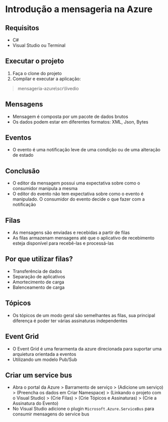 # Introdução a mensageria na Azure
## Requisitos
- C#
- Visual Studio ou Terminal

## Executar o projeto
1. Faça o clone do projeto
2. Compilar e executar a aplicação:
>mensageria-azure\scr\livedio

## Mensagens
- Mensagem é composta por um pacote de dados brutos
- Os dados podem estar em diferentes formatos: XML, Json, Bytes

## Eventos
- O evento é uma notificação leve de uma condição ou de uma alteração de estado

## Conclusão
- O editor da mensagem possui uma expectativa sobre como o consumidor manipula a mesma
- O editor do evento não tem expectativa sobre como o evento é manipulado. O consumidor do evento decide o que fazer com a notificação

## Filas
- As mensagens são enviadas e recebidas a partir de filas
- As filas armazenam mensagens até que o aplicativo de recebimento esteja disponível para recebê-las e processá-las

## Por que utilizar filas?
- Transferência de dados
- Separação de aplicativos
- Amortecimento de carga
- Balenceamento de carga

## Tópicos
- Os tópicos de um modo geral são semelhantes as filas, sua principal diferença é poder ter várias assinaturas independentes

## Event Grid
- O Event Grid é uma ferarmenta da azure direcionada para suportar uma arquietura orientada a eventos
- Utilizando um modelo Pub/Sub

## Criar um service bus
- Abra o portal da Azure > Barramento de serviço > (Adicione um serviço) > (Preencha os dados em Criar Namespace) > (Linkando o projeto com o Visual Studio) > (Crie Filas) > (Crie Tópicos e Assinaturas) > (Crie a Assinatura do Evento)
- No Visual Studio adicione o plugin `Microsoft.Azure.ServiceBus` para consumir mensagens do service bus


